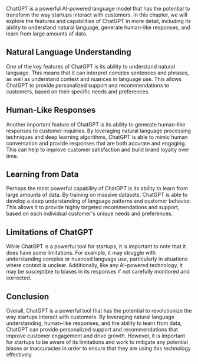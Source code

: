 
ChatGPT is a powerful AI-powered language model that has the potential to transform the way startups interact with customers. In this chapter, we will explore the features and capabilities of ChatGPT in more detail, including its ability to understand natural language, generate human-like responses, and learn from large amounts of data.

Natural Language Understanding
------------------------------

One of the key features of ChatGPT is its ability to understand natural language. This means that it can interpret complex sentences and phrases, as well as understand context and nuances in language use. This allows ChatGPT to provide personalized support and recommendations to customers, based on their specific needs and preferences.

Human-Like Responses
--------------------

Another important feature of ChatGPT is its ability to generate human-like responses to customer inquiries. By leveraging natural language processing techniques and deep learning algorithms, ChatGPT is able to mimic human conversation and provide responses that are both accurate and engaging. This can help to improve customer satisfaction and build brand loyalty over time.

Learning from Data
------------------

Perhaps the most powerful capability of ChatGPT is its ability to learn from large amounts of data. By training on massive datasets, ChatGPT is able to develop a deep understanding of language patterns and customer behavior. This allows it to provide highly targeted recommendations and support, based on each individual customer's unique needs and preferences.

Limitations of ChatGPT
----------------------

While ChatGPT is a powerful tool for startups, it is important to note that it does have some limitations. For example, it may struggle with understanding complex or nuanced language use, particularly in situations where context is unclear. Additionally, like any AI-powered technology, it may be susceptible to biases in its responses if not carefully monitored and corrected.

Conclusion
----------

Overall, ChatGPT is a powerful tool that has the potential to revolutionize the way startups interact with customers. By leveraging natural language understanding, human-like responses, and the ability to learn from data, ChatGPT can provide personalized support and recommendations that improve customer engagement and drive growth. However, it is important for startups to be aware of its limitations and work to mitigate any potential biases or inaccuracies in order to ensure that they are using this technology effectively.
